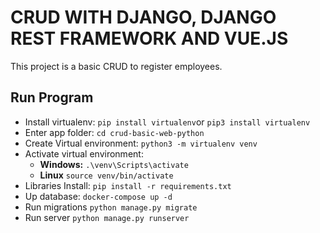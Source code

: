 # CRUD WITH DJANGO, DJANGO REST FRAMEWORK AND VUE.JS

This project is a basic CRUD to register employees.


## Run Program 

- Install virtualenv: `pip install virtualenv`or `pip3 install virtualenv`
- Enter app folder: `cd crud-basic-web-python`
- Create Virtual environment: `python3 -m virtualenv venv`
- Activate virtual environment:
  - **Windows:** `.\venv\Scripts\activate`
  - **Linux** `source venv/bin/activate`
- Libraries Install: `pip install -r requirements.txt`
- Up database: `docker-compose up -d`
- Run migrations `python manage.py migrate`
- Run server `python manage.py runserver`
